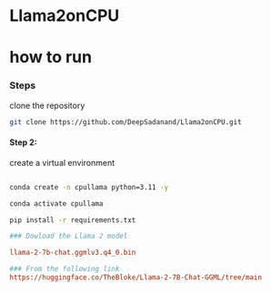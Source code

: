 # Llama2onCPU

# how to run 

### Steps 

clone the repository 

```bash
git clone https://github.com/DeepSadanand/Llama2onCPU.git
```

#### Step 2: 

create a virtual environment

```bash

conda create -n cpullama python=3.11 -y
```

```bash
conda activate cpullama
```
```bash
pip install -r requirements.txt
```
```ini
### Dowload the Llama 2 model 

llama-2-7b-chat.ggmlv3.q4_0.bin

### From the following link 
https://huggingface.co/TheBloke/Llama-2-7B-Chat-GGML/tree/main
```

